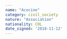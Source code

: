 ```yaml
---
name: "Acocine"
category: civil_society
nature: "Association"
nationality: COL
date_signed: '2018-11-12'
---
```

    